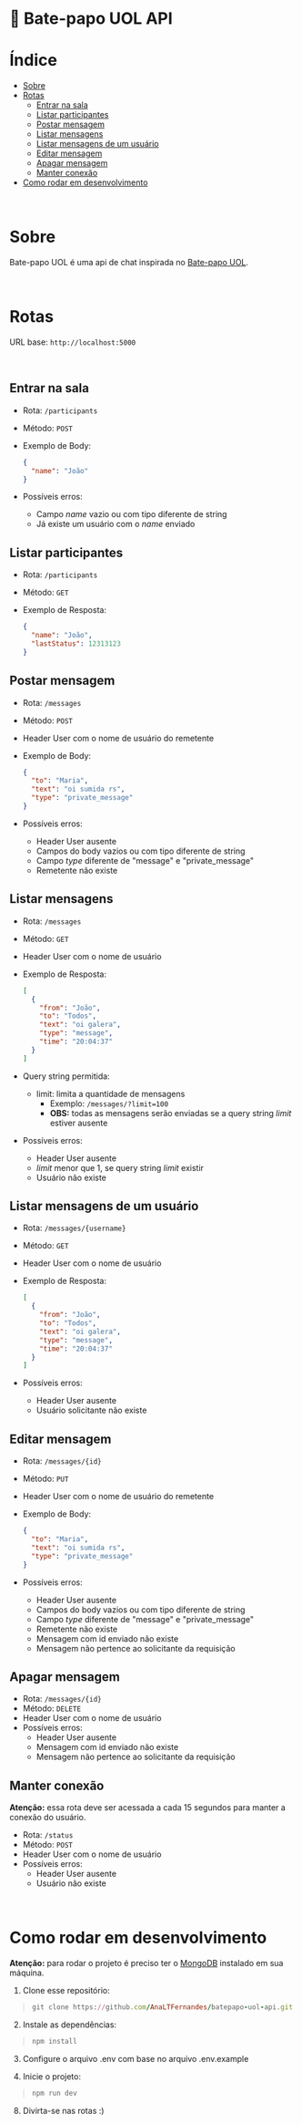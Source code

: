 # :speech_balloon: Bate-papo UOL API

# Índice

- [Sobre](#Sobre)
- [Rotas](#Rotas)
    - [Entrar na sala](#Entrar-na-sala)
    - [Listar participantes](#Listar-participantes)
    - [Postar mensagem](#Postar-mensagem)
    - [Listar mensagens](#Listar-mensagens)
    - [Listar mensagens de um usuário](#Listar-mensagens-de-um-usuário)
    - [Editar mensagem](#Editar-mensagem)
    - [Apagar mensagem](#Apagar-mensagem)
    - [Manter conexão](#Manter-conexão)
- [Como rodar em desenvolvimento](#Como-rodar-em-desenvolvimento)

<br/>

# Sobre
Bate-papo UOL é uma api de chat inspirada no [Bate-papo UOL](https://batepapo.uol.com.br/).

<br/>

# Rotas

URL base: `http://localhost:5000`

<br/>

## Entrar na sala
- Rota: `/participants`
- Método: `POST`
- Exemplo de Body:

  ```json
  {
    "name": "João"
  }
  ```

- Possíveis erros:
	- Campo *name* vazio ou com tipo diferente de string
	- Já existe um usuário com o *name* enviado

## Listar participantes
- Rota: `/participants`
- Método: `GET`
- Exemplo de Resposta:

  ```json
  {
    "name": "João",
    "lastStatus": 12313123
  }
  ```

## Postar mensagem
- Rota: `/messages`
- Método: `POST`
- Header User com o nome de usuário do remetente
- Exemplo de Body:

  ```json
  {
    "to": "Maria",
    "text": "oi sumida rs",
    "type": "private_message"
  }
  ```

- Possíveis erros:
	- Header User ausente
	- Campos do body vazios ou com tipo diferente de string
	- Campo *type* diferente de "message" e "private_message"
	- Remetente não existe

## Listar mensagens
- Rota: `/messages`
- Método: `GET`
- Header User com o nome de usuário
- Exemplo de Resposta:

  ```json
  [
    {
      "from": "João",
      "to": "Todos",
      "text": "oi galera",
      "type": "message",
      "time": "20:04:37"
    }
  ]
  ```
- Query string permitida:
	- limit: limita a quantidade de mensagens
		- Exemplo: `/messages/?limit=100`
		- **OBS:** todas as mensagens serão enviadas se a query string *limit* estiver ausente

- Possíveis erros:
	- Header User ausente
	- *limit* menor que 1, se query string *limit* existir
	- Usuário não existe

## Listar mensagens de um usuário
- Rota: `/messages/{username}`
- Método: `GET`
- Header User com o nome de usuário
- Exemplo de Resposta:

  ```json
  [
    {
      "from": "João",
      "to": "Todos",
      "text": "oi galera",
      "type": "message",
      "time": "20:04:37"
    }
  ]
  ```

- Possíveis erros:
	- Header User ausente
	- Usuário solicitante não existe

## Editar mensagem
- Rota: `/messages/{id}`
- Método: `PUT`
- Header User com o nome de usuário do remetente
- Exemplo de Body:

  ```json
  {
    "to": "Maria",
    "text": "oi sumida rs",
    "type": "private_message"
  }
  ```

- Possíveis erros:
	- Header User ausente
	- Campos do body vazios ou com tipo diferente de string
	- Campo *type* diferente de "message" e "private_message"
	- Remetente não existe
	- Mensagem com id enviado não existe
	- Mensagem não pertence ao solicitante da requisição

## Apagar mensagem
- Rota: `/messages/{id}`
- Método: `DELETE`
- Header User com o nome de usuário
- Possíveis erros:
	- Header User ausente
	- Mensagem com id enviado não existe
	- Mensagem não pertence ao solicitante da requisição

## Manter conexão
**Atenção:** essa rota deve ser acessada a cada 15 segundos para manter a conexão do usuário.

- Rota: `/status`
- Método: `POST`
- Header User com o nome de usuário
- Possíveis erros:
	- Header User ausente
	- Usuário não existe

<br/>

# Como rodar em desenvolvimento

**Atenção:** para rodar o projeto é preciso ter o [MongoDB](https://www.mongodb.com/docs/manual/installation/) instalado em sua máquina.

1. Clone esse repositório:
>```ruby
> git clone https://github.com/AnaLTFernandes/batepapo-uol-api.git
>```

2. Instale as dependências:
>```ruby
> npm install
>```

3. Configure o arquivo .env com base no arquivo .env.example

4. Inicie o projeto:
>```ruby
> npm run dev
>```

8. Divirta-se nas rotas :)
